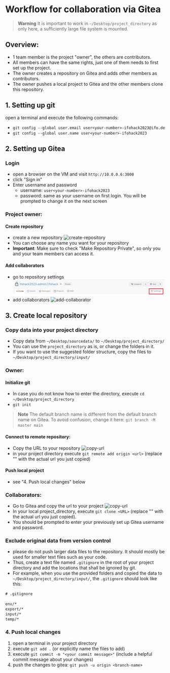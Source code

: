 # Workflow for collaboration via Gitea

> **Warning**
> It is important to work in `~/Desktop/project_directory` as only here, a sufficiently large file system is mounted. 

## Overview: 
- 1 team member is the project "owner", the others are contributors.
- All members can have the same rights, just one of them needs to first set up the project.
- The owner creates a repository on Gitea and adds other members as contributors.
- The owner pushes a local project to Gitea and the other members clone this repository.

## 1. Setting up git
open a terminal and execute the following commands: 
- `git config --global user.email user<your-number>-ifohack2023@ifo.de`
- `git config --global user.name user<your-number>-ifohack2023`


## 2. Setting up Gitea
### Login
- open a browser on the VM and visit `http://10.0.0.6:3000`
- click "Sign in" 
- Enter username and password
    - username: `user<your-number>-ifohack2023`
    - password: same as your username on first login. You will be prompted to change it on the next screen

### Project owner: 
#### Create repository
- create a new repository
![create-repository](../assets/create-repo.png)
- You can choose any name you want for your repository
- **Important**: Make sure to check "Make Repository Private", so only you and your team members can access it. 

#### Add collaborators
- go to repository settings
![repository-settings](../assets/repo_settings.PNG)
- add collaborators 
![add-collaborator](../assets/add_collaborator.PNG)


## 3. Create local repository

### Copy data into your project directory
- Copy data from `~/Desktop/sourcedata/` to `~/Desktop/project_directory/`
- You can use the `project_directory` as is, or change the folders in it.
- If you want to use the suggested folder structure, copy the files to `~/Desktop/project_directory/input/`

### Owner:
#### Initialize git
- In case you do not know how to enter the directory, execute `cd ~/Desktop/project_directory`
- `git init`

> **Note**
> The default branch name is different from the default branch name on Gitea. 
> To avoid confusion, change it here:
> `git branch -M master main`

#### Connect to remote repository: 
- Copy the URL to your repository 
![copy-url](../assets/copy_repo.png)
- in your project directory execute `git remote add origin <url>` (replace "<url>" with the actual url you just copied)


#### Push local project
- see "4. Push local changes" below

### Collaborators: 
- Go to Gitea and copy the url to your project 
![copy-url](../assets/copy_repo.png)
- In your local project_directory, execute `git clone <URL>` (replace "<URL>" with the actual url you just copied).
- You should be prompted to enter your previously set up Gitea username and password.

### Exclude original data from version control
- please do not push larger data files to the repository. It should mostly be used for smaller text files such as your code. 
- Thus, create a text file named `.gitignore` in the root of your project directory and add the locations that shall be ignored by git. 
- For example, when you use the provided folders and copied the data to `~/Desktop/project_directory/input/`, the `.gitignore` should look like this: 
```
# .gitignore

env/*
export/*
input/*
temp/*
```

### 4. Push local changes
1. open a terminal in your project directory
2. execute `git add .`  (or explicitly name the files to add)
3. execute `git commit -m "<your commit message>"` (include a helpful commit message about your changes)
4. push the changes to gitea: `git push -u origin <branch-name>`  



